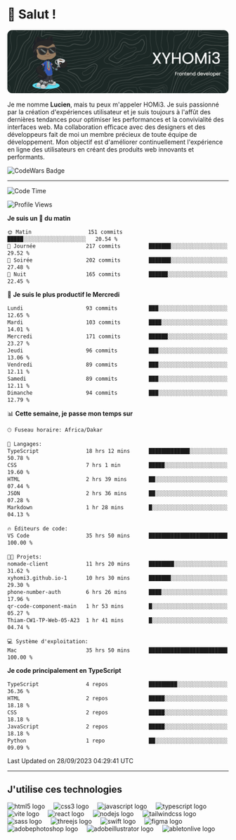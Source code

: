 # 👋 Salut !

![Header](./github-header-image.png)

Je me nomme **Lucien**, mais tu peux m'appeler HOMi3. Je suis passionné par la création d'expériences utilisateur et je suis toujours à l'affût des dernières tendances pour optimiser les performances et la convivialité des interfaces web. Ma collaboration efficace avec des designers et des développeurs fait de moi un membre précieux de toute équipe de développement. Mon objectif est d'améliorer continuellement l'expérience en ligne des utilisateurs en créant des produits web innovants et performants.

![CodeWars Badge](https://www.codewars.com/users/xyhomi3/badges/small)

---
<!--START_SECTION:waka-->
![Code Time](http://img.shields.io/badge/Code%20Time-36%20hrs%2053%20mins-blue)

![Profile Views](http://img.shields.io/badge/Vues%20du%20profil-711-blue)

**Je suis un 🐤 du matin** 

```text
🌞 Matin                  151 commits         █████░░░░░░░░░░░░░░░░░░░░   20.54 % 
🌆 Journée                217 commits         ███████░░░░░░░░░░░░░░░░░░   29.52 % 
🌃 Soirée                 202 commits         ███████░░░░░░░░░░░░░░░░░░   27.48 % 
🌙 Nuit                   165 commits         ██████░░░░░░░░░░░░░░░░░░░   22.45 % 
```
📅 **Je suis le plus productif le Mercredi** 

```text
Lundi                    93 commits          ███░░░░░░░░░░░░░░░░░░░░░░   12.65 % 
Mardi                    103 commits         ████░░░░░░░░░░░░░░░░░░░░░   14.01 % 
Mercredi                 171 commits         ██████░░░░░░░░░░░░░░░░░░░   23.27 % 
Jeudi                    96 commits          ███░░░░░░░░░░░░░░░░░░░░░░   13.06 % 
Vendredi                 89 commits          ███░░░░░░░░░░░░░░░░░░░░░░   12.11 % 
Samedi                   89 commits          ███░░░░░░░░░░░░░░░░░░░░░░   12.11 % 
Dimanche                 94 commits          ███░░░░░░░░░░░░░░░░░░░░░░   12.79 % 
```


📊 **Cette semaine, je passe mon temps sur** 

```text
🕑︎ Fuseau horaire: Africa/Dakar

💬 Langages: 
TypeScript               18 hrs 12 mins      █████████████░░░░░░░░░░░░   50.78 % 
CSS                      7 hrs 1 min         █████░░░░░░░░░░░░░░░░░░░░   19.60 % 
HTML                     2 hrs 39 mins       ██░░░░░░░░░░░░░░░░░░░░░░░   07.44 % 
JSON                     2 hrs 36 mins       ██░░░░░░░░░░░░░░░░░░░░░░░   07.28 % 
Markdown                 1 hr 28 mins        █░░░░░░░░░░░░░░░░░░░░░░░░   04.13 % 

🔥 Éditeurs de code: 
VS Code                  35 hrs 50 mins      █████████████████████████   100.00 % 

🐱‍💻 Projets: 
nomade-client            11 hrs 20 mins      ████████░░░░░░░░░░░░░░░░░   31.62 % 
xyhomi3.github.io-1      10 hrs 30 mins      ███████░░░░░░░░░░░░░░░░░░   29.30 % 
phone-number-auth        6 hrs 26 mins       ████░░░░░░░░░░░░░░░░░░░░░   17.96 % 
qr-code-component-main   1 hr 53 mins        █░░░░░░░░░░░░░░░░░░░░░░░░   05.27 % 
Thiam-CW1-TP-Web-05-A23  1 hr 41 mins        █░░░░░░░░░░░░░░░░░░░░░░░░   04.74 % 

💻 Système d'exploitation: 
Mac                      35 hrs 50 mins      █████████████████████████   100.00 % 
```

**Je code principalement en TypeScript** 

```text
TypeScript               4 repos             █████████░░░░░░░░░░░░░░░░   36.36 % 
HTML                     2 repos             █████░░░░░░░░░░░░░░░░░░░░   18.18 % 
CSS                      2 repos             █████░░░░░░░░░░░░░░░░░░░░   18.18 % 
JavaScript               2 repos             █████░░░░░░░░░░░░░░░░░░░░   18.18 % 
Python                   1 repo              ██░░░░░░░░░░░░░░░░░░░░░░░   09.09 % 
```




 Last Updated on 28/09/2023 04:29:41 UTC
<!--END_SECTION:waka-->
---

## J'utilise ces technologies

<div align="left">
  <img src="https://skillicons.dev/icons?i=html" height="40" alt="html5 logo"  />
  <img width="12" />
  <img src="https://skillicons.dev/icons?i=css" height="40" alt="css3 logo"  />
  <img width="12" />
  <img src="https://skillicons.dev/icons?i=js" height="40" alt="javascript logo"  />
  <img width="12" />
  <img src="https://skillicons.dev/icons?i=ts" height="40" alt="typescript logo"  />
  <img width="12" />
  <img src="https://skillicons.dev/icons?i=vite" height="40" alt="vite logo"  />
  <img width="12" />
  <img src="https://skillicons.dev/icons?i=react" height="40" alt="react logo"  />
  <img width="12" />
  <img src="https://cdn.jsdelivr.net/gh/devicons/devicon/icons/nodejs/nodejs-original.svg" height="40" alt="nodejs logo"  />
  <img width="12" />
  <img src="https://skillicons.dev/icons?i=tailwind" height="40" alt="tailwindcss logo"  />
  <img width="12" />
  <img src="https://skillicons.dev/icons?i=sass" height="40" alt="sass logo"  />
  <img width="12" />
  <img src="https://skillicons.dev/icons?i=threejs" height="40" alt="threejs logo"  />
  <img width="12" />
  <img src="https://skillicons.dev/icons?i=swift" height="40" alt="swift logo"  />
  <img width="12" />
  <img src="https://skillicons.dev/icons?i=figma" height="40" alt="figma logo"  />
  <img width="12" />
  <img src="https://skillicons.dev/icons?i=ps" height="40" alt="adobephotoshop logo"  />
  <img width="12" />
  <img src="https://skillicons.dev/icons?i=ai" height="40" alt="adobeillustrator logo"  />
  <img width="12" />
  <img src="https://skillicons.dev/icons?i=ableton" height="40" alt="abletonlive logo"  />
</div>



